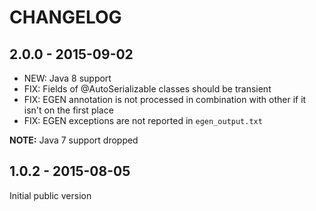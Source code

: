 
# CHANGELOG

## 2.0.0 - 2015-09-02

- NEW: Java 8 support
- FIX: Fields of @AutoSerializable classes should be transient
- FIX: EGEN annotation is not processed in combination with other if it isn't on the first place
- FIX: EGEN exceptions are not reported in `egen_output.txt`   

**NOTE:** Java 7 support dropped

## 1.0.2 - 2015-08-05

Initial public version
